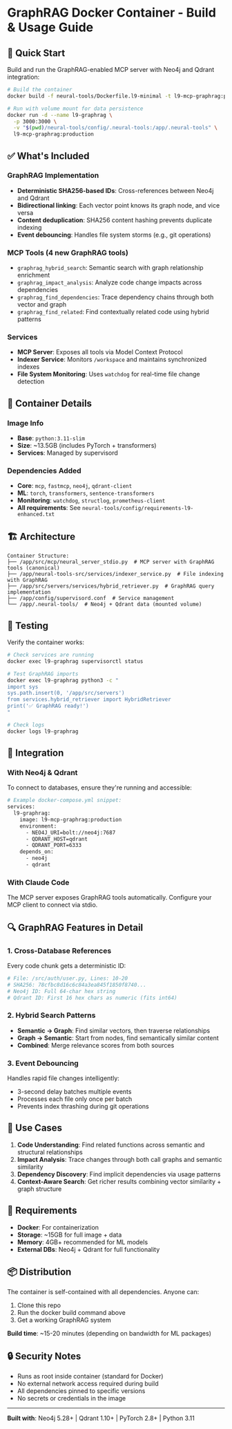 # GraphRAG Docker Container - Build & Usage Guide

## 🚀 Quick Start

Build and run the GraphRAG-enabled MCP server with Neo4j and Qdrant integration:

```bash
# Build the container
docker build -f neural-tools/Dockerfile.l9-minimal -t l9-mcp-graphrag:production neural-tools/

# Run with volume mount for data persistence
docker run -d --name l9-graphrag \
  -p 3000:3000 \
  -v "$(pwd)/neural-tools/config/.neural-tools:/app/.neural-tools" \
  l9-mcp-graphrag:production
```

## ✅ What's Included

### GraphRAG Implementation
- **Deterministic SHA256-based IDs**: Cross-references between Neo4j and Qdrant
- **Bidirectional linking**: Each vector point knows its graph node, and vice versa
- **Content deduplication**: SHA256 content hashing prevents duplicate indexing
- **Event debouncing**: Handles file system storms (e.g., git operations)

### MCP Tools (4 new GraphRAG tools)
- `graphrag_hybrid_search`: Semantic search with graph relationship enrichment
- `graphrag_impact_analysis`: Analyze code change impacts across dependencies
- `graphrag_find_dependencies`: Trace dependency chains through both vector and graph
- `graphrag_find_related`: Find contextually related code using hybrid patterns

### Services
- **MCP Server**: Exposes all tools via Model Context Protocol
- **Indexer Service**: Monitors `/workspace` and maintains synchronized indexes
- **File System Monitoring**: Uses `watchdog` for real-time file change detection

## 🔧 Container Details

### Image Info
- **Base**: `python:3.11-slim`
- **Size**: ~13.5GB (includes PyTorch + transformers)
- **Services**: Managed by supervisord

### Dependencies Added
- **Core**: `mcp`, `fastmcp`, `neo4j`, `qdrant-client`
- **ML**: `torch`, `transformers`, `sentence-transformers`
- **Monitoring**: `watchdog`, `structlog`, `prometheus-client`
- **All requirements**: See `neural-tools/config/requirements-l9-enhanced.txt`

## 🏗 Architecture

```
Container Structure:
├── /app/src/mcp/neural_server_stdio.py  # MCP server with GraphRAG tools (canonical)
├── /app/neural-tools-src/services/indexer_service.py  # File indexing with GraphRAG
├── /app/src/servers/services/hybrid_retriever.py  # GraphRAG query implementation
├── /app/config/supervisord.conf  # Service management
└── /app/.neural-tools/  # Neo4j + Qdrant data (mounted volume)
```

## 🧪 Testing

Verify the container works:

```bash
# Check services are running
docker exec l9-graphrag supervisorctl status

# Test GraphRAG imports
docker exec l9-graphrag python3 -c "
import sys
sys.path.insert(0, '/app/src/servers')
from services.hybrid_retriever import HybridRetriever
print('✅ GraphRAG ready!')
"

# Check logs
docker logs l9-graphrag
```

## 🔗 Integration

### With Neo4j & Qdrant
To connect to databases, ensure they're running and accessible:

```bash
# Example docker-compose.yml snippet:
services:
  l9-graphrag:
    image: l9-mcp-graphrag:production
    environment:
      - NEO4J_URI=bolt://neo4j:7687
      - QDRANT_HOST=qdrant
      - QDRANT_PORT=6333
    depends_on:
      - neo4j
      - qdrant
```

### With Claude Code
The MCP server exposes GraphRAG tools automatically. Configure your MCP client to connect via stdio.

## 🔍 GraphRAG Features in Detail

### 1. Cross-Database References
Every code chunk gets a deterministic ID:
```python
# File: /src/auth/user.py, Lines: 10-20
# SHA256: 78cfbc8d16c6c84a3ea845f1850f8740...
# Neo4j ID: Full 64-char hex string
# Qdrant ID: First 16 hex chars as numeric (fits int64)
```

### 2. Hybrid Search Patterns
- **Semantic → Graph**: Find similar vectors, then traverse relationships
- **Graph → Semantic**: Start from nodes, find semantically similar content  
- **Combined**: Merge relevance scores from both sources

### 3. Event Debouncing
Handles rapid file changes intelligently:
- 3-second delay batches multiple events
- Processes each file only once per batch
- Prevents index thrashing during git operations

## 🎯 Use Cases

1. **Code Understanding**: Find related functions across semantic and structural relationships
2. **Impact Analysis**: Trace changes through both call graphs and semantic similarity
3. **Dependency Discovery**: Find implicit dependencies via usage patterns
4. **Context-Aware Search**: Get richer results combining vector similarity + graph structure

## 🚧 Requirements

- **Docker**: For containerization
- **Storage**: ~15GB for full image + data
- **Memory**: 4GB+ recommended for ML models
- **External DBs**: Neo4j + Qdrant for full functionality

## 📦 Distribution

The container is self-contained with all dependencies. Anyone can:

1. Clone this repo
2. Run the docker build command above  
3. Get a working GraphRAG system

**Build time**: ~15-20 minutes (depending on bandwidth for ML packages)

## 🔒 Security Notes

- Runs as root inside container (standard for Docker)
- No external network access required during build
- All dependencies pinned to specific versions
- No secrets or credentials in the image

---

**Built with**: Neo4j 5.28+ | Qdrant 1.10+ | PyTorch 2.8+ | Python 3.11
